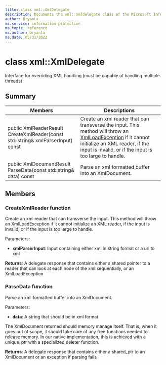 ```yaml
---
title: class xml::XmlDelegate 
description: Documents the xml::xmldelegate class of the Microsoft Information Protection (MIP) SDK.
author: BryanLa
ms.service: information-protection
ms.topic: reference
ms.author: bryanla
ms.date: 05/31/2022
---
```


# class xml::XmlDelegate 
Interface for overriding XML handling (must be capable of handling multiple threads)
  
## Summary
 Members                        | Descriptions                                
--------------------------------|---------------------------------------------
public XmlReaderResult CreateXmlReader(const std::string& xmlParserInput) const  |  Create an xml reader that can transverse the input. This method will throw an [XmlLoadException](#classxml_1_1XmlLoadException) if it cannot initialize an XML reader, if the input is invalid, or if the input is too large to handle.
public XmlDocumentResult ParseData(const std::string& data) const  |  Parse an xml formatted buffer into an XmlDocument.
  
## Members
  
### CreateXmlReader function
Create an xml reader that can transverse the input. This method will throw an XmlLoadException if it cannot initialize an XML reader, if the input is invalid, or if the input is too large to handle.

Parameters:  
* **xmlParserInput**: Input containing either xml in string format or a uri to xml



  
**Returns**: A delegate response that contains either a shared pointer to a reader that can look at each node of the xml sequentially, or an XmlLoadException
  
### ParseData function
Parse an xml formatted buffer into an XmlDocument.

Parameters:  
* **data**: A string that should be in xml format


The XmlDocument returned should memory manage itself. That is, when it goes out of scope, it should take care of any free functions needed to release memory. In our native implementation, this is achieved with a unique_ptr with a specialized deleter function.

  
**Returns**: A delegate response that contains either a shared_ptr to an XmlDocument or an exception if parsing fails